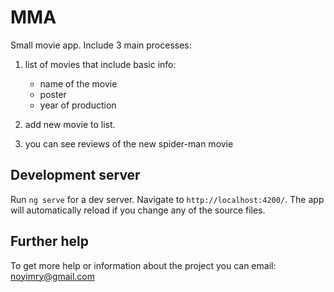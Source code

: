 # MMA

Small movie app. Include 3 main processes:

1. list of movies that include basic info: 
    - name of the movie
    - poster 
    - year of production
    
2. add new movie to list.
3. you can see reviews of the new spider-man movie

## Development server

Run `ng serve` for a dev server. Navigate to `http://localhost:4200/`. The app will automatically reload if you change any of the source files.


## Further help

To get more help or information about the project you can email: noyimry@gmail.com
